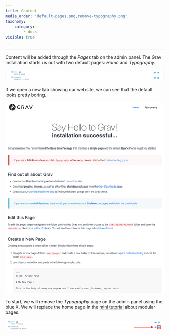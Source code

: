 ```yaml
---
title: Content
media_order: 'default-pages.png,remove-typography.png'
taxonomy:
    category:
        - docs
visible: true
---
```


---

Content will be added through the _Pages_ tab on the admin panel. The Grav installation starts us out with two default pages: _Home_ and _Typography_.

![default pages](default-pages.png)

If we open a new tab showing our website, we can see that the default looks pretty boring.

![default website](default-website.png)

To start, we will remove the _Typography_ page on the admin panel using the blue X. We will replace the home page in the [mini tutorial](http://grav.ds-tutorials.oucreate.com/mini-tutorials/modular-pages) about modular pages.

![remove typography page](remove-typography.png)
